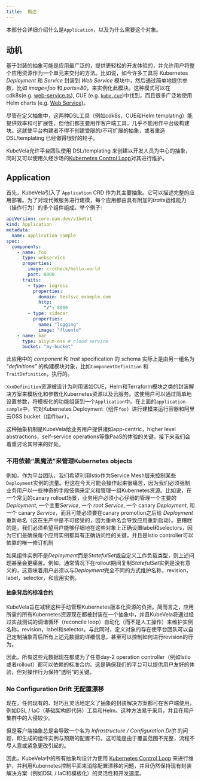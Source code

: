 ```yaml
---
title:  概述
---
```


本部分会详细介绍什么是`Application`，以及为什么需要这个对象。

## 动机

基于封装的抽象可能是应用最广泛的，提供更轻松的开发体验的，并允许用户将整个应用资源作为一个单元来交付的方法。比如说，如今许多工具将 Kubernetes *Deployment* 和 *Service* 封装到 *Web Service* 模块中，然后通过简单地提供参数，比如 *image=foo* 和 *ports=80*，来实例化此模块。这种模式可以在cdk8s(e.g. [web-service.ts](https://github.com/awslabs/cdk8s/blob/master/examples/typescript/web-service/web-service.ts)), CUE (e.g. [`kube.cue`](https://github.com/cuelang/cue/blob/b8b489251a3f9ea318830788794c1b4a753031c0/doc/tutorial/kubernetes/quick/services/kube.cue#L70))中找到，而且很多广泛地使用Helm charts (e.g. [Web Service](https://docs.bitnami.com/tutorials/create-your-first-helm-chart/))。

尽管在定义抽象中，这两种DSL工具（例如cdk8s，CUE和Helm templating）能提供效率和可扩展性，但他们都主要用作客户端工具，几乎不能用作平台级构建块。这就使平台构建者不得不创建受限的/不可扩展的抽象，或者重造 DSL/templating 已经做得很好的轮子。

KubeVela允许平台团队使用 DSL/templating 来创建以开发人员为中心的抽象，同时又可以使用久经沙场的[Kubernetes Control Loop](https://kubernetes.io/docs/concepts/architecture/controller/)对其进行维护。

## Application

首先，KubeVela引入了 `Application` CRD 作为其主要抽象。它可以描述完整的应用部署。为了对现代微服务进行建模，每个应用都由具有附加的*traits*运维能力（操作行为）的多个组件组成。举个例子:

```yaml
apiVersion: core.oam.dev/v1beta1
kind: Application
metadata:
  name: application-sample
spec:
  components:
    - name: foo
      type: webservice
      properties:
        image: crccheck/hello-world
        port: 8000
      traits:
        - type: ingress
          properties:
            domain: testsvc.example.com
            http:
              "/": 8000
        - type: sidecar
          properties:
            name: "logging"
            image: "fluentd"
    - name: bar
      type: aliyun-oss # cloud service
      bucket: "my-bucket"
```

此应用中的 *component* 和 *trait* specification 的 schema 实际上是由另一组名为 *"definitions"* 的构建模块对象，比如`ComponentDefinition` 和 `TraitDefinition`，执行的。

`XxxDefinition`资源被设计为利用诸如CUE，Helm和Terraform模块之类的封装解决方案来模板化和参数化Kubernetes资源以及云服务。这使用户可以通过简单地设置参数，将模板化的功能组装到一个`Application`中。在上面的`application-sample`中，它对Kubernetes Deployment（组件`foo`）进行建模来运行容器和阿里云OSS bucket（组件`bar`）。

这种抽象机制是KubeVela给业务用户提供诸如app-centric，higher level abstractions，self-service operations等像PaaS的体验的关键。接下来我们会着重讨论其带来的好处。

### 不用依赖“黑魔法”来管理Kubernetes objects

例如，作为平台团队，我们希望利用Istio作为Service Mesh层来控制某些`Deployment`实例的流量。但这在今天可能会操作起来很痛苦，因为我们必须强制业务用户以一些神奇的手段伎俩来定义和管理一组Kubernetes资源。比如说，在一个常见的canary rollout场景，业务用户必须小心仔细的管理一个主要的*Deployment*, 一个主要*Service*, 一个 *root Service*, 一个 canary *Deployment*, 和一个 canary *Service*，而且可能必须要在canary promotion之后给 *Deployment* 重新命名（这在生产中是不可接受的，因为重命名会导致应用重新启动）。更糟糕的是，我们必须希望用户能够仔细地在这些对象上正确设置label和selectors，因为它们是确保每个应用实例都具有正确访问性的关键，并且是Istio controller可以依靠的唯一修订机制

如果组件实例不是*Deployment*而是*StatefulSet*或自定义工作负载类型，则上述问题甚至会更痛苦。例如，通常情况下在rollout期间复制*StatefulSet*实例是没有意义的，这意味着用户必须以与*Deployment*完全不同的方式维护名称，revision，label，selector，和应用实例。

#### 抽象背后的标准合约

KubeVela旨在减轻这种手动管理Kubernetes版本化资源的负担。简而言之，应用所需的所有Kubernetes资源现在都被封装在一个抽象中，并且KubeVela将通过经过实战测试的调谐循环（reconcile loop）自动化（而不是人工操作）来维护实例名称，revision，label和selector。与此同时，定义对象的存在使平台团队可以自己定制抽象背后所有上述元数据的详细信息，甚至可以控制如何进行revision的行为。

因此，所有这些元数据现在都成为了任意day-2 operation controller（例如Istio或者rollout）都可以依赖的标准合约。这是确保我们的平台可以提供用户友好的体验，但对操作行为保持“透明”的关键。

### No Configuration Drift 无配置漂移

现在，任何现有的、轻巧且灵活地定义了抽象的封装解决方案都可在客户端使用，例如DSL / IaC（基础架构即代码）工具和Helm。这种方法易于采用，并且在用户集群中的入侵较少。

但是客户端抽象总是会导致一个名为 *Infrastructure / Configuration Drift* 的问题，即生成的组件实例与预期的配置不符。这可能是由于覆盖范围不完整，流程不尽人意或紧急更改引起的。

因此，KubeVela中的所有抽象均设计为使用 [Kubernetes Control Loop](https://kubernetes.io/docs/concepts/architecture/controller/) 来进行维护，并利用Kubernetes控制平面来消除配置漂移的问题，并且仍然保持现有封装解决方案（例如DSL / IaC和模板化）的灵活性和开发速度。
